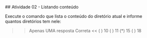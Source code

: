 ## Atividade 02 - Listando conteúdo

Execute o comando que lista o conteúdo do diretório atual e informe quantos diretórios tem nele:

>>Apenas UMA resposta Correta <<
( ) 10
( ) 11
(*) 15
( ) 18


